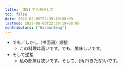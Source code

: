 ```yaml
---
title: 【N5】でも和そして
toc: false
date: 2022-08-05T22:39:19+08:00
lastmod: 2022-08-05T22:39:19+08:00
contributors: ["HarborZeng"]
---
```


- でも／しかし（书面语）顺接
  - この料理は高いです。でも、美味しいです。
- そして逆接
  - 私の部屋は狭いです。そして、[汚]^(きたな)いです。

